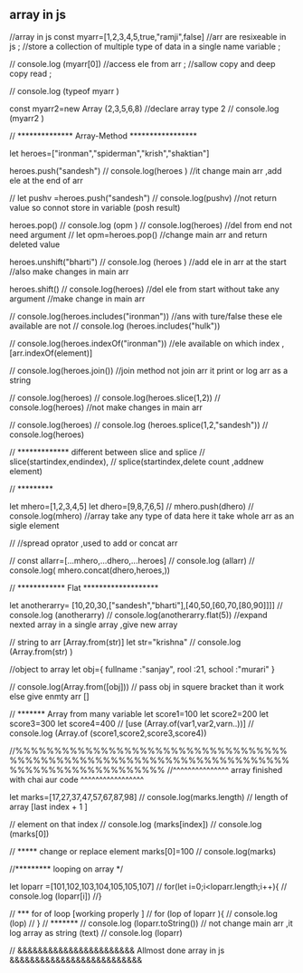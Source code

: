 ## array in js 
//array in js 
const myarr=[1,2,3,4,5,true,"ramji",false] 
//arr are resixeable in js ;
//store a collection of multiple type of data in a single name variable ;


// console.log (myarr[0]) 
//access ele from arr ;
//sallow copy and deep copy read ;

// console.log (typeof myarr )

const myarr2=new Array (2,3,5,6,8)
//declare array type 2 
// console.log (myarr2 )

// ************** Array-Method *****************

let heroes=["ironman","spiderman","krish","shaktian"]

heroes.push("sandesh")
// console.log(heroes )
//it change main arr ,add ele at the end of arr

// let pushv =heroes.push("sandesh")
// console.log(pushv)
//not return value so connot store in variable (posh result) 

heroes.pop()
// console.log (opm )
// console.log(heroes)
//del from end not need argument 
// let opm=heroes.pop()
//change main arr and return deleted value 

heroes.unshift("bharti")
// console.log (heroes )
//add ele in arr at the start 
//also make changes in main arr 
 
heroes.shift()
// console.log(heroes)
//del ele from start without take any argument 
//make change in main arr 

// console.log(heroes.includes("ironman"))
//ans with ture/false these ele available are not 
// console.log (heroes.includes("hulk"))

// console.log(heroes.indexOf("ironman")) 
//ele available on which index ,[arr.indexOf(element)]

// console.log(heroes.join())
//join method not join arr it print or log arr as a string

// console.log(heroes)
// console.log(heroes.slice(1,2))
// console.log(heroes)
//not make changes in main arr 

// console.log(heroes)
// console.log (heroes.splice(1,2,"sandesh"))
// console.log(heroes)

// ************* different between slice and splice 
// slice(startindex,endindex), 
// splice(startindex,delete count ,addnew element)

// *********

let mhero=[1,2,3,4,5]
let dhero=[9,8,7,6,5]
// mhero.push(dhero)
// console.log(mhero)
//array take any type of data here it take whole arr as an sigle element 

// //spread oprator ,used to add or concat arr 

// const allarr=[...mhero,...dhero,...heroes]
// console.log (allarr) 
// console.log( mhero.concat(dhero,heroes,))

// ************  Flat  ******************* 
 
let anotherarry= [10,20,30,["sandesh","bharti"],[40,50,[60,70,[80,90]]]]
// console.log (anotherarry)
// console.log(anotherarry.flat(5))
//expand nexted array in a single array ,give new array 


//  string to arr [Array.from(str)]
let str="krishna"
// console.log (Array.from(str) )

//object to array 
let obj={
    fullname :"sanjay",
    rool :21,
    school :"murari"
}

// console.log(Array.from([obj]))
// pass obj in squere bracket than it work else give enmty arr []

// ******* Array from many variable 
let score1=100
let score2=200
let score3=300
let score4=400
// [use (Array.of(var1,var2,varn..))]
// console.log (Array.of (score1,score2,score3,score4))

//%%%%%%%%%%%%%%%%%%%%%%%%%%%%%%%%%%%%%%%%%%%%%%%%%%%%%%%%%%%%%%%%%%%%%%%%%%%%%%%%%%%%%%%%%%%
//^^^^^^^^^^^^^^^   array finished with chai aur code ^^^^^^^^^^^^^^^^^

let marks=[17,27,37,47,57,67,87,98]
// console.log(marks.length)  // length of array [last index + 1 ]

// element on that index 
// console.log (marks[index])
// console.log (marks[0])

// ***** change or replace element 
marks[0]=100
// console.log(marks)

//********* looping on array  */

let loparr =[101,102,103,104,105,105,107]
// for(let i=0;i<loparr.length;i++){
//     console.log (loparr[i])
//}

// *** for of loop [working properly ]
// for (lop of loparr ){
//     console.log (lop)
// }
// *******
// console.log (loparr.toString())
// not change main arr ,it log array as string (text)
// console.log (loparr)

// &&&&&&&&&&&&&&&&&&&&&&&  Allmost done array in js &&&&&&&&&&&&&&&&&&&&&&&&&&




